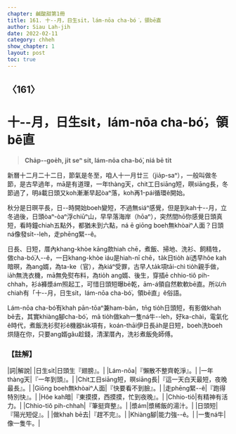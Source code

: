 ```yaml
---
chapter: 鹹酸甜第1冊
title: 161. 十--月，日生si̍t，lám-nōa cha-bó͘，領bē直
author: Siau Lah-jih
date: 2022-02-11
category: chheh
show_chapter: 1
layout: post
toc: true
---
```

  
## 〈161〉
# 十--月，日生si̍t，lám-nōa cha-bó͘，領bē直
>**Cha̍p--goe̍h, ji̍t seⁿ si̍t, lám-nōa cha-bó͘, niá bē ti̍t**
 
新曆十二月二十二日，節氣是冬至，咱人十一月廿三（jia̍p-saⁿ），一般叫做冬節，是古早過年，mā是有道理，一年thàng天，chit工日siāng短，暝siāng長，冬節過了，明á載日頭又koh漸漸早起òaⁿ落，koh再1-pái循環ê開始。

秋分是日暝平長，日--時開始boeh變短，不過無siáⁿ感覺，但是到kah十--月，立冬過後，日頭òaⁿ-òaⁿ浮chiūⁿ山，早早落海岸（hōaⁿ），突然間hō͘你感覺日頭真短，看時鐘chiah五點外，都猶未到六點，ná ē giōng boeh無khòaiⁿ人面？日頭ná像發si̍t--leh，走phēng緊--ê。

日長、日短，厝內khang-khòe kāng款hiah chē，煮飯、掃地、洗衫、飼精牲，做cha-bó͘人--ê，一日khang-khòe iáu是hiah-nī chē，ta̍k日tio̍h ài透早hôe kah暗暝，為ang婿，為ta-ke（官），為kiáⁿ受罪，古早人ta̍k項tāi-chì tio̍h親手做，ia̍h無洗衣機，mā無免熨布料，為tio̍h ang婿、後生，穿插ē chhio-tiô pih-chhah，衫á褲漿ám照起工，可惜日頭短曝bē乾，ām-á領自然軟軟bē直。所以m̄ chiah有「十--月，日生si̍t，lám-nōa cha-bó͘，領bē直」ê俗語。

Lám-nōa cha-bó͘有khah pān-tōaⁿ兼ham-bān，tn̄g tio̍h日頭短，有影做khah bē去，其實khiàng腳cha-bó͘，mā tio̍h做kah一隻ná牛--leh，好ka-chài，電氣化ê時代，煮飯洗衫熨衫ê機器ta̍k項有，koán-thāi伊日長a̍h是日短，boeh洗boeh烘隨在你，只要ang婿gâu趁錢，清潔厝內，洗衫煮飯免師傅。

### 【註解】

|詞|解說|
|日生si̍t|日頭生『翅膀』。|
|Lám-nōa|『懶散不整齊乾淨』。|
|一年thàng天|『一年到頭』。|
|Chit工日siāng短，暝siāng長|『這一天白天最短，夜晚最長』。|
|Giōng boeh無khòaiⁿ人面|『快要看不到臉』。|
|走phēng緊--ê|『跑得特別快』。|
|Hôe kah暗|『東摸摸，西摸摸，忙到夜晚』。|
|Chhio-tiô|有精神有活力。|
|Chhio-tiô pih-chhah|『筆挺齊整』。|
|漿ám|漿稀飯的湯汁。|
|日頭短|『陽光短促』。|
|做khah bē去|『趕不完』。|
|Khiàng腳|能力強--ê。|
|一隻ná牛|像一隻牛。|